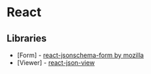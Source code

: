 # React

## Libraries
- [Form] - [react-jsonschema-form by mozilla](https://github.com/mozilla-services/react-jsonschema-form)
- [Viewer] - [react-json-view](https://github.com/mac-s-g/react-json-view)


